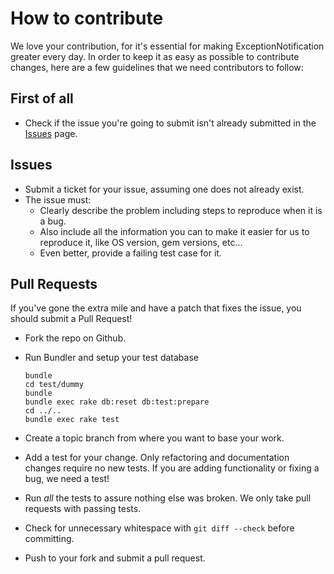 # How to contribute

We love your contribution, for it's essential for making ExceptionNotification greater every day.
In order to keep it as easy as possible to contribute changes, here are a few guidelines that we
need contributors to follow:

## First of all

* Check if the issue you're going to submit isn't already submitted in
  the [Issues](https://github.com/smartinez87/exception_notification/issues) page.

## Issues

* Submit a ticket for your issue, assuming one does not already exist.
* The issue must:
  * Clearly describe the problem including steps to reproduce when it is a bug.
  * Also include all the information you can to make it easier for us to reproduce it,
    like OS version, gem versions, etc...
  * Even better, provide a failing test case for it.

## Pull Requests

If you've gone the extra mile and have a patch that fixes the issue, you
should submit a Pull Request!

* Fork the repo on Github.
* Run Bundler and setup your test database

  ```
  bundle
  cd test/dummy
  bundle
  bundle exec rake db:reset db:test:prepare
  cd ../..
  bundle exec rake test
  ```
* Create a topic branch from where you want to base your work.
* Add a test for your change. Only refactoring and documentation changes
  require no new tests. If you are adding functionality or fixing a bug,
  we need a test!
* Run _all_ the tests to assure nothing else was broken. We only take pull requests with passing tests.
* Check for unnecessary whitespace with `git diff --check` before committing.
* Push to your fork and submit a pull request.
